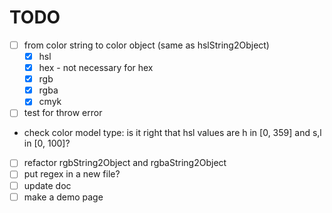 # TODO

- [ ] from color string to color object (same as hslString2Object)
  - [x] hsl
  - [x] hex - not necessary for hex
  - [x] rgb
  - [x] rgba
  - [x] cmyk
- [ ] test for throw error
- check color model type: is it right that hsl values are h in [0, 359] and s,l in [0, 100]?
- [ ] refactor rgbString2Object and rgbaString2Object
- [ ] put regex in a new file?
- [ ] update doc
- [ ] make a demo page
